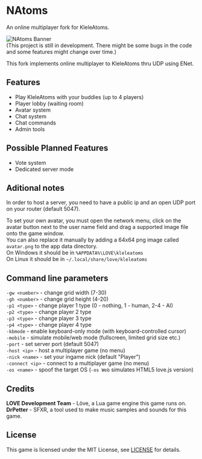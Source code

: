 # NAtoms
An online multiplayer fork for KleleAtoms.  

![NAtoms Banner](https://repository-images.githubusercontent.com/478681548/15e295f7-7050-40b9-a7fd-78ddedbf8725)  
(This project is still in development. There might be some bugs in the code and some features might change over time.)  

This fork implements online multiplayer to KleleAtoms thru UDP using ENet.  

## Features
- Play KleleAtoms with your buddies (up to 4 players)
- Player lobby (waiting room)
- Avatar system
- Chat system
- Chat commands
- Admin tools

## Possible Planned Features
- Vote system
- Dedicated server mode

## Aditional notes
In order to host a server, you need to have a public ip and an open UDP port on your router (default 5047).  

To set your own avatar, you must open the network menu, click on the avatar button next to the user name field and drag a supported image file onto the game window.  
You can also replace it manually by adding a 64x64 png image called `avatar.png` to the app data directory.  
On Windows it should be in `%APPDATA%\LOVE\kleleatoms`  
On Linux it should be in `~/.local/share/love/kleleatoms`  

## Command line parameters
`-gw <number>` - change grid width (7-30)  
`-gh <number>` - change grid height (4-20)  
`-p1 <type>` - change player 1 type (0 - nothing, 1 - human, 2-4 - AI)  
`-p2 <type>` - change player 2 type  
`-p3 <type>` - change player 3 type  
`-p4 <type>` - change player 4 type  
`-kbmode` - enable keyboard-only mode (with keyboard-controlled cursor)  
`-mobile` - simulate mobile/web mode (fullscreen, limited grid size etc.)  
`-port` - set server port (default 5047)  
`-host <ip>` - host a multiplayer game (no menu)  
`-nick <name>` - set your ingame nick (default "Player")  
`-connect <ip>` - connect to a multiplayer game (no menu)  
`-os <name>` - spoof the target OS (`-os Web` simulates HTML5 love.js version)

## Credits  
**LOVE Development Team** - Löve, a Lua game engine this game runs on.  
**DrPetter** - SFXR, a tool used to make music samples and sounds for this game.  

## License
This game is licensed under the MIT License, see [LICENSE](https://github.com/GreffMASTER/NAtoms/blob/main/LICENSE) for details.
